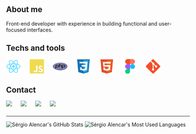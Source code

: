 <h2 align="left">About me</h2>
<p align="left">Front-end developer with experience in building functional and user-focused interfaces.</p>

###

<h2 align="left">Techs and tools</h2>
<div align="left">
	<img alt="React" title="React" height="40" src="https://raw.githubusercontent.com/devicons/devicon/master/icons/react/react-original.svg" />
	<img width="16" />
	<img alt="JavaScript" title="JavaScript" height="40"  src="https://raw.githubusercontent.com/devicons/devicon/master/icons/javascript/javascript-plain.svg"/ >
	<img width="16" />
	<img alt="PHP" title="PHP" height="40" src="https://raw.githubusercontent.com/devicons/devicon/master/icons/php/php-original.svg" />
	<img width="16" />
	<img alt="CSS" title="CSS" height="40" src="https://raw.githubusercontent.com/devicons/devicon/master/icons/css3/css3-original.svg" />
	<img width="16" />
	<img alt="HTML" title="HTML" height="40" src="https://raw.githubusercontent.com/devicons/devicon/master/icons/html5/html5-original.svg" />
	<img width="16" />
	<img alt="Figma" title="Figma" height="40" src="https://raw.githubusercontent.com/devicons/devicon/master/icons/figma/figma-original.svg" />
	<img width="16" />
	<img alt="Git" title="Git" height="40" src="https://raw.githubusercontent.com/devicons/devicon/master/icons/git/git-original.svg" />
</div>

###

<h2 align="left">Contact</h2>
<div align="left">
	<a href="https://wa.me/5531994396187" title="WhatsApp" target="_blank"><img src="https://raw.githubusercontent.com/maurodesouza/profile-readme-generator/master/src/assets/icons/social/whatsapp/default.svg" height="40" /></a>
	<img width="16" />
	<a href="mailto:sergiofalencar@gmail.com" title="Email" target="_blank"><img src="https://raw.githubusercontent.com/maurodesouza/profile-readme-generator/master/src/assets/icons/social/gmail/default.svg" height="40" /></a>
	<img width="16" />
	<a href="https://www.linkedin.com/in/sergio-alencar" title="LinkedIn" target="_blank"><img src="https://raw.githubusercontent.com/maurodesouza/profile-readme-generator/master/src/assets/icons/social/linkedin/default.svg" height="40" /></a>
	<img width="16" />
	<a href="https://instagram.com/sergiodealencar" title="Instagram" target="_blank"><img src="https://raw.githubusercontent.com/maurodesouza/profile-readme-generator/master/src/assets/icons/social/instagram/default.svg" height="40" /></a>
</div>

###

---

<div align="left">
	<img align="top"  src="https://github-readme-stats.vercel.app/api?username=sergio-alencar&theme=transparent&include_all_commits=true&count_private=true&hide_border=true" alt="Sérgio Alencar's GitHub Stats" />
	<img align="top" src="https://github-readme-stats.vercel.app/api/top-langs/?username=sergio-alencar&theme=transparent&include_all_commits=true&count_private=true&hide_border=true&layout=donut" alt="Sérgio Alencar's Most Used Languages" />
</div>
